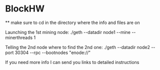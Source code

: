 # BlockHW

** make sure to cd in the directory where the info and files are on

Launching the 1st mining node: ./geth --datadir node1 --mine --minerthreads 1

Telling the 2nd node where to find the 2nd one: ./geth --datadir node2 --port 30304 --rpc --bootnodes "enode://<replace with node1 enode address>"

If you need more info I can send you links to detailed instructions
